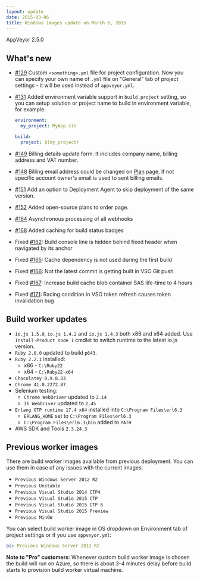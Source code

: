 ```yaml
---
layout: update
date: 2015-03-06
title: Windows images update on March 6, 2015
---
```


AppVeyor 2.5.0

## What's new

* [#129](https://github.com/appveyor/ci/issues/129) Custom `<something>.yml` file for project configuration. Now you can specify your own name of `.yml` file on "General" tab of project settings - it will be used instead of `appveyor.yml`.
* [#131](https://github.com/appveyor/ci/issues/131) Added environment variable support in `build.project` setting, so you can setup solution or project name to build in environment variable, for example:

    ```yaml
    environment:
      my_project: MyApp.sln

    build:
      project: $(my_project)
    ```

* [#149](https://github.com/appveyor/ci/issues/149) Billing details update form. It includes company name, billing address and VAT number.
* [#148](https://github.com/appveyor/ci/issues/148) Billing email address could be changed on [Plan](https://ci.appveyor.com) page. If not specific account owner's email is used to sent billing emails.
* [#151](https://github.com/appveyor/ci/issues/151) Add an option to Deployment Agent to skip deployment of the same version.
* [#152](https://github.com/appveyor/ci/issues/152) Added open-source plans to order page.
* [#164](https://github.com/appveyor/ci/issues/164) Asynchronous processing of all webhooks
* [#168](https://github.com/appveyor/ci/issues/168) Added caching for build status badges
* Fixed [#162](https://github.com/appveyor/ci/issues/162): Build console line is hidden behind fixed header when navigated by its anchor
* Fixed [#165](https://github.com/appveyor/ci/issues/165): Cache dependency is not used during the first build
* Fixed [#166](https://github.com/appveyor/ci/issues/166): Not the latest commit is getting built in VSO Git push
* Fixed [#167](https://github.com/appveyor/ci/issues/167): Increase build cache blob container SAS life-time to 4 hours
* Fixed [#171](https://github.com/appveyor/ci/issues/171): Racing condition in VSO token refresh causes token invalidation  bug

## Build worker updates

* `io.js 1.5.0`, `io.js 1.4.2` and `io.js 1.4.3` both x86 and x64 added. Use `Install-Product node 1` cmdlet to switch runtime to the latest io.js version.
* `Ruby 2.0.0` updated to build `p643`.
* `Ruby 2.2.1` installed:
    * x86 - `C:\Ruby22`
    * x64 - `C:\Ruby22-x64`
* `Chocolatey 0.9.8.33`
* `Chrome 41.0.2272.87`
* Selenium testing:
    * `Chrome WebDriver` updated to `2.14`
    * `IE WebDriver` updated to `2.45`
* `Erlang OTP runtime 17.4 x64` installed into `C:\Program Files\erl6.3`
    * `ERLANG_HOME` set to `C:\Program Files\erl6.3`
    * `C:\Program Files\erl6.3\bin` added to `PATH`
* AWS SDK and Tools `2.3.24.3`


## Previous worker images

There are build worker images available from previous deployment. You can use them in case of any issues with the current images:

* `Previous Windows Server 2012 R2`
* `Previous Unstable`
* `Previous Visual Studio 2014 CTP4`
* `Previous Visual Studio 2015 CTP`
* `Previous Visual Studio 2015 CTP 6`
* `Previous Visual Studio 2015 Preview`
* `Previous MinGW`

You can select build worker image in OS dropdown on Environment tab of project settings or if you use `appveyor.yml`:

```yaml
os: Previous Windows Server 2012 R2
```

**Note to "Pro" customers**: Whenever custom build worker image is chosen the build will run on Azure, so there is about 3-4 minutes delay before build starts to provision build worker virtual machine.
